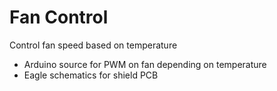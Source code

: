 # Fan Control

Control fan speed based on temperature

* Arduino source for PWM on fan depending on temperature
* Eagle schematics for shield PCB

